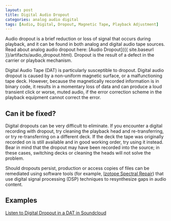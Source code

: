 ```yaml
---
layout: post
title: Digital Audio Dropout
categories: analog audio digital
tags: [Audio, Digital, Dropout, Magnetic Tape, Playback Adjustment]
---
```


Audio dropout is a brief reduction or loss of signal that occurs during playback, and it can be found in both analog and digital audio tape sources. Read about analog audio dropout here: [Audio Dropout]({{ site.baseurl }}/artifacts/audio_dropout.html). Dropout is the result of a defect in the carrier or playback mechanism.

Digital Audio Tape (DAT) is particularly susceptible to dropout. Digital audio dropout is caused by a non-uniform magnetic surface, or a malfunctioning tape deck. However, because the magnetically recorded information is in binary code, it results in a momentary loss of data and can produce a loud transient click or worse, muted audio, if the error correction scheme in the playback equipment cannot correct the error.


## Can it be fixed?

Digital dropouts can be very difficult to eliminate. If you encounter a digital recording with dropout, try cleaning the playback head and re-transferring, or try re-transferring on a different deck. If the deck the tape was originally recorded on is still available and in good working order, try using it instead. Bear in mind that the dropout may have been recorded into the source; in these cases, switching decks or cleaning the heads will not solve the problem.

Should dropouts persist, production or access copies of files can be remediated using software tools (for example, [Izotope Spectral Repair](https://www.izotope.com/support/help/rx/pages/userguide_spectralrepair.htm)) that use digital signal processing (DSP) techniques to resynthesize gaps in audio content. 

## Examples

[Listen to Digital Dropout in a DAT in Soundcloud](https://soundcloud.com/av_artifact_atlas/digital-dropout-in-a-dat)
